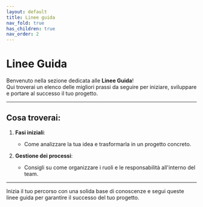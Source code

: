 ```yaml
---
layout: default
title: Linee guida
nav_fold: true 
has_children: true
nav_order: 2
---
```


# Linee Guida

Benvenuto nella sezione dedicata alle **Linee Guida**!  
Qui troverai un elenco delle migliori prassi da seguire per iniziare, sviluppare e portare al successo il tuo progetto.

---

## Cosa troverai:
1. **Fasi iniziali**:  
   - Come analizzare la tua idea e trasformarla in un progetto concreto.
   
2. **Gestione dei processi**:  
   - Consigli su come organizzare i ruoli e le responsabilità all'interno del team.


---

Inizia il tuo percorso con una solida base di conoscenze e segui queste linee guida per garantire il successo del tuo progetto.

